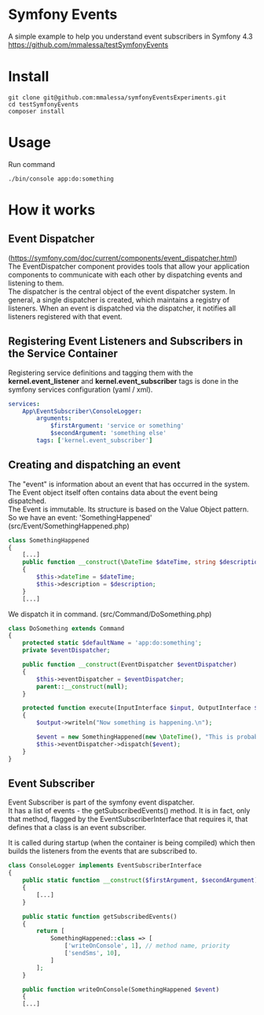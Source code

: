 # Symfony Events
A simple example to help you understand event subscribers in Symfony 4.3  
https://github.com/mmalessa/testSymfonyEvents  

# Install
```shell script
git clone git@github.com:mmalessa/symfonyEventsExperiments.git
cd testSymfonyEvents
composer install
```

# Usage
Run command
```shell script
./bin/console app:do:something
```

# How it works
## Event Dispatcher
(https://symfony.com/doc/current/components/event_dispatcher.html)  
The EventDispatcher component provides tools that allow your application components to communicate with each other 
by dispatching events and listening to them.   
The dispatcher is the central object of the event dispatcher system. In general, a single dispatcher is created, 
which maintains a registry of listeners.
When an event is dispatched via the dispatcher, it notifies all listeners registered with that event.

## Registering Event Listeners and Subscribers in the Service Container
Registering service definitions and tagging them with the **kernel.event_listener** and **kernel.event_subscriber**
tags is done in the symfony services configuration (yaml / xml). 
```yaml
services:
    App\EventSubscriber\ConsoleLogger:
        arguments:
            $firstArgument: 'service or something'
            $secondArgument: 'something else'
        tags: ['kernel.event_subscriber']
```

## Creating and dispatching an event
The "event" is information about an event that has occurred in the system.  
The Event object itself often contains data about the event being dispatched.  
The Event is immutable. Its structure is based on the Value Object pattern.  
So we have an event: 'SomethingHappened' (src/Event/SomethingHappened.php)  
```php
class SomethingHappened
{
    [...]
    public function __construct(\DateTime $dateTime, string $description)
    {
        $this->dateTime = $dateTime;
        $this->description = $description;
    }
    [...]
```
We dispatch it in command.  (src/Command/DoSomething.php)
```php
class DoSomething extends Command
{
    protected static $defaultName = 'app:do:something';
    private $eventDispatcher;

    public function __construct(EventDispatcher $eventDispatcher)
    {
        $this->eventDispatcher = $eventDispatcher;
        parent::__construct(null);
    }

    protected function execute(InputInterface $input, OutputInterface $output)
    {
        $output->writeln("Now something is happening.\n");

        $event = new SomethingHappened(new \DateTime(), "This is probably nothing important.");
        $this->eventDispatcher->dispatch($event);
    }
}
```

## Event Subscriber
Event Subscriber is part of the symfony event dispatcher.  
It has a list of events - the getSubscribedEvents() method. 
It is in fact, only that method, flagged by the EventSubscriberInterface that requires it, 
that defines that a class is an event subscriber.

It is called during startup (when the container is being compiled) which then builds 
the listeners from the events that are subscribed to. 
```php
class ConsoleLogger implements EventSubscriberInterface
{
    public static function __construct($firstArgument, $secondArgument)
    {
        [...]
    }

    public static function getSubscribedEvents()
    {
        return [
            SomethingHappened::class => [
                ['writeOnConsole', 1], // method name, priority
                ['sendSms', 10],
            ]
        ];
    }

    public function writeOnConsole(SomethingHappened $event)
    {
    [...]
```
